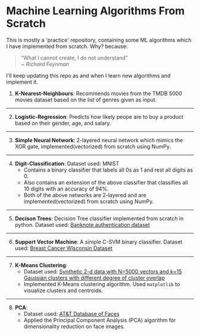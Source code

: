# Machine Learning Algorithms From Scratch
   
This is mostly a 'practice' repository, containing some ML algorithms which I have implemented from scratch. Why? because:

> “What I cannot create, I do not understand”  
    ~ *<cite>Richard Feynman</cite>*

I'll keep updating this repo as and when I learn new algorithms and implement it.  
  
1. **K-Nearest-Neighbours**: Recommends movies from the TMDB 5000 movies dataset based on the list of genres given as input.
---
2. **Logistic-Regression**: Predicts how likely peope are to buy a product based on their gender, age, and salary.
---
3. **Simple Neural Network**: 2-layered neural network which mimics the XOR gate, implemented(vectorized) from scratch using NumPy.
---
4. **Digit-Classification**: Dataset used: MNIST  
    - Contains a binary classifier that labels all 0s as 1 and rest all digits as 0.
    - Also contains an extension of the above classifier that classifies all 10 digits with an accuracy of 94%.
    - Both of the above networks are 2-layered and are implemented(vectorized) from scratch using NumPy.
---
5. **Decison Trees**: Decision Tree classifier implemented from scratch in python. Dataset used: [Banknote authentication dataset](http://archive.ics.uci.edu/ml/datasets/banknote+authentication)
---
6. **Support Vector Machine**: A simple C-SVM binary classifier. Dataset used: [Breast Cancer Wisconsin Dataset](https://www.kaggle.com/uciml/breast-cancer-wisconsin-data)
---
7. **K-Means Clustering**: 
	- Dataset used: [Synthetic 2-d data with N=5000 vectors and k=15 Gaussian clusters with different degree of cluster overlap](http://cs.joensuu.fi/sipu/datasets/)
	- Implemented K-Means clustering algorithm. Used `matplotlib` to visualize clusters and centroids.  
---
8. **PCA**:
	- Dataset used: [AT&T Database of Faces](https://www.kaggle.com/kasikrit/att-database-of-faces)
	- Applied the Principal Component Analysis (PCA) algorithm for dimensionality reduction on face images.